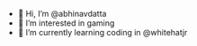 - 👋 Hi, I’m @abhinavdatta
- 👀 I’m interested in  gaming
- 🌱 I’m currently learning  coding in @whitehatjr
 
 

<!---
abhinavdatta/abhinavdatta is a ✨ special ✨ repository because its `README.md` (this file) appears on your GitHub profile.
You can click the Preview link to take a look at your changes.
--->
